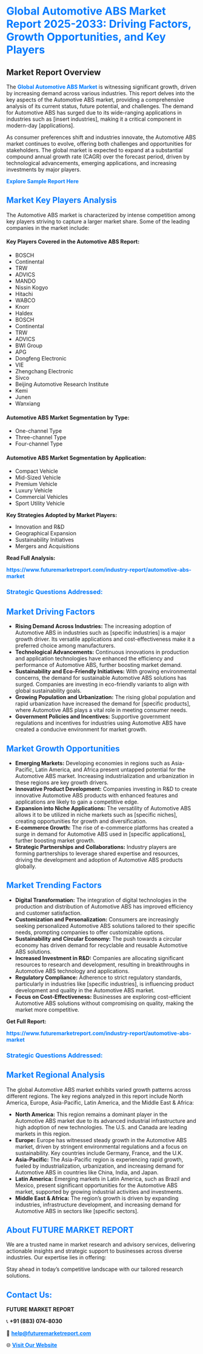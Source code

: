 <h1 style="color: #007BFF;">Global Automotive ABS Market Report 2025-2033: Driving Factors, Growth Opportunities, and Key Players</h1>

<section id="overview">
<h2>Market Report Overview</h2>
<p>The <a href="https://www.futuremarketreport.com/industry-report/automotive-abs-market" style="color: #007BFF; text-decoration: none;"><strong>Global Automotive ABS Market</strong></a> is witnessing significant growth, driven by increasing demand across various industries. This report delves into the key aspects of the Automotive ABS market, providing a comprehensive analysis of its current status, future potential, and challenges. The demand for Automotive ABS has surged due to its wide-ranging applications in industries such as [insert industries], making it a critical component in modern-day [applications].</p>
<p>As consumer preferences shift and industries innovate, the Automotive ABS market continues to evolve, offering both challenges and opportunities for stakeholders. The global market is expected to expand at a substantial compound annual growth rate (CAGR) over the forecast period, driven by technological advancements, emerging applications, and increasing investments by major players.</p>
</section>

<section id="overview">
<p><a href="https://www.futuremarketreport.com/request-sample/reportId=60485" style="color: #007BFF; text-decoration: none;"><strong>Explore Sample Report Here</strong></a></p>
</section>

<section id="key-players">
<h2 style="color: #007BFF;">Market Key Players Analysis</h2>
<p>The Automotive ABS market is characterized by intense competition among key players striving to capture a larger market share. Some of the leading companies in the market include:</p>
<h4>Key Players Covered in the Automotive ABS Report:</h4>
<ul><li>BOSCH</li><li>Continental</li><li>TRW</li><li>ADVICS</li><li>MANDO</li><li>Nissin Kogyo</li><li>Hitachi</li><li>WABCO</li><li>Knorr</li><li>Haldex</li><li>BOSCH</li><li>Continental</li><li>TRW</li><li>ADVICS</li><li>BWI Group</li><li>APG</li><li>Dongfeng Electronic</li><li>VIE</li><li>Zhengchang Electronic</li><li>Sivco</li><li>Beijing Automotive Research Institute</li><li>Kemi</li><li>Junen</li><li>Wanxiang</li></ul>
<h4>Automotive ABS Market Segmentation by Type:</h4>
<ul><li>One-channel Type</li><li>Three-channel Type</li><li>Four-channel Type</li></ul>

<h4>Automotive ABS Market Segmentation by Application:</h4>
<ul><li>Compact Vehicle</li><li>Mid-Sized Vehicle</li><li>Premium Vehicle</li><li>Luxury Vehicle</li><li>Commercial Vehicles</li><li>Sport Utility Vehicle</li></ul>
<p><strong>Key Strategies Adopted by Market Players:</strong></p>
<ul>
<li>Innovation and R&D</li>
<li>Geographical Expansion</li>
<li>Sustainability Initiatives</li>
<li>Mergers and Acquisitions</li>
</ul>
</section>

<section>
<p><strong>Read Full Analysis: </strong></p><a href="https://www.futuremarketreport.com/industry-report/automotive-abs-market" style="color: #007BFF; text-decoration: none;"><strong>https://www.futuremarketreport.com/industry-report/automotive-abs-market</strong></a>
<h3 style="color: #007BFF;">Strategic Questions Addressed:</h3>
</section>

<section id="driving-factors">
<h2 style="color: #007BFF;">Market Driving Factors</h2>
<ul>
<li><strong>Rising Demand Across Industries:</strong> The increasing adoption of Automotive ABS in industries such as [specific industries] is a major growth driver. Its versatile applications and cost-effectiveness make it a preferred choice among manufacturers.</li>
<li><strong>Technological Advancements:</strong> Continuous innovations in production and application technologies have enhanced the efficiency and performance of Automotive ABS, further boosting market demand.</li>
<li><strong>Sustainability and Eco-Friendly Initiatives:</strong> With growing environmental concerns, the demand for sustainable Automotive ABS solutions has surged. Companies are investing in eco-friendly variants to align with global sustainability goals.</li>
<li><strong>Growing Population and Urbanization:</strong> The rising global population and rapid urbanization have increased the demand for [specific products], where Automotive ABS plays a vital role in meeting consumer needs.</li>
<li><strong>Government Policies and Incentives:</strong> Supportive government regulations and incentives for industries using Automotive ABS have created a conducive environment for market growth.</li>
</ul>
</section>

<section id="growth-opportunities">
<h2 style="color: #007BFF;">Market Growth Opportunities</h2>
<ul>
<li><strong>Emerging Markets:</strong> Developing economies in regions such as Asia-Pacific, Latin America, and Africa present untapped potential for the Automotive ABS market. Increasing industrialization and urbanization in these regions are key growth drivers.</li>
<li><strong>Innovative Product Development:</strong> Companies investing in R&D to create innovative Automotive ABS products with enhanced features and applications are likely to gain a competitive edge.</li>
<li><strong>Expansion into Niche Applications:</strong> The versatility of Automotive ABS allows it to be utilized in niche markets such as [specific niches], creating opportunities for growth and diversification.</li>
<li><strong>E-commerce Growth:</strong> The rise of e-commerce platforms has created a surge in demand for Automotive ABS used in [specific applications], further boosting market growth.</li>
<li><strong>Strategic Partnerships and Collaborations:</strong> Industry players are forming partnerships to leverage shared expertise and resources, driving the development and adoption of Automotive ABS products globally.</li>
</ul>
</section>

<section id="trending-factors">
<h2 style="color: #007BFF;">Market Trending Factors</h2>
<ul>
<li><strong>Digital Transformation:</strong> The integration of digital technologies in the production and distribution of Automotive ABS has improved efficiency and customer satisfaction.</li>
<li><strong>Customization and Personalization:</strong> Consumers are increasingly seeking personalized Automotive ABS solutions tailored to their specific needs, prompting companies to offer customizable options.</li>
<li><strong>Sustainability and Circular Economy:</strong> The push towards a circular economy has driven demand for recyclable and reusable Automotive ABS solutions.</li>
<li><strong>Increased Investment in R&D:</strong> Companies are allocating significant resources to research and development, resulting in breakthroughs in Automotive ABS technology and applications.</li>
<li><strong>Regulatory Compliance:</strong> Adherence to strict regulatory standards, particularly in industries like [specific industries], is influencing product development and quality in the Automotive ABS market.</li>
<li><strong>Focus on Cost-Effectiveness:</strong> Businesses are exploring cost-efficient Automotive ABS solutions without compromising on quality, making the market more competitive.</li>
</ul>
</section>

<section>
<p><strong>Get Full Report: </strong></p><a href="https://www.futuremarketreport.com/industry-report/automotive-abs-market" style="color: #007BFF; text-decoration: none;"><strong>https://www.futuremarketreport.com/industry-report/automotive-abs-market</strong></a>
<h3 style="color: #007BFF;">Strategic Questions Addressed:</h3>
</section>


<section id="regional-analysis">
<h2 style="color: #007BFF;">Market Regional Analysis</h2>
<p>The global Automotive ABS market exhibits varied growth patterns across different regions. The key regions analyzed in this report include North America, Europe, Asia-Pacific, Latin America, and the Middle East & Africa:</p>
<ul>
<li><strong>North America:</strong> This region remains a dominant player in the Automotive ABS market due to its advanced industrial infrastructure and high adoption of new technologies. The U.S. and Canada are leading markets in this region.</li>
<li><strong>Europe:</strong> Europe has witnessed steady growth in the Automotive ABS market, driven by stringent environmental regulations and a focus on sustainability. Key countries include Germany, France, and the U.K.</li>
<li><strong>Asia-Pacific:</strong> The Asia-Pacific region is experiencing rapid growth, fueled by industrialization, urbanization, and increasing demand for Automotive ABS in countries like China, India, and Japan.</li>
<li><strong>Latin America:</strong> Emerging markets in Latin America, such as Brazil and Mexico, present significant opportunities for the Automotive ABS market, supported by growing industrial activities and investments.</li>
<li><strong>Middle East & Africa:</strong> The region’s growth is driven by expanding industries, infrastructure development, and increasing demand for Automotive ABS in sectors like [specific sectors].</li>
</ul>
</section>

<footer>
<h2 style="color: #007BFF;">About FUTURE MARKET REPORT</h2>
<p>We are a trusted name in market research and advisory services, delivering actionable insights and strategic support to businesses across diverse industries. Our expertise lies in offering:</p>

<p>Stay ahead in today’s competitive landscape with our tailored research solutions.</p>

<h2 style="color: #007BFF;">Contact Us:</h2>
<p><strong>FUTURE MARKET REPORT</strong></p>
<p>📞 <strong>+91 (883) 074-8030</strong></p>
<p>📧 <strong><a href="mailto:help@futuremarketreport.com" style="color: #007BFF;">help@futuremarketreport.com</a></strong></p>
<p>🌐 <strong><a href="https://www.futuremarketreport.com/" style="color: #007BFF;">Visit Our Website</a></strong></p>
</footer>